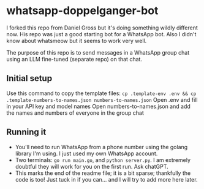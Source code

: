# whatsapp-doppelganger-bot

I forked this repo from Daniel Gross but it's doing something wildly different now. His repo was just a good starting bot for a WhatsApp bot. Also I didn't know about whatsmeow but it seems to work very well.

The purpose of this repo is to send messages in a WhatsApp group chat using an LLM fine-tuned (separate repo) on that chat.

## Initial setup
Use this command to copy the template files:
`cp .template-env .env && cp .template-numbers-to-names.json numbers-to-names.json`
Open .env and fill in your API key and model names
Open numbers-to-names.json and add the names and numbers of everyone in the group chat

## Running it
* You'll need to run WhatsApp from a phone number using the golang library I'm using. I just used my own WhatsApp account.
* Two terminals: `go run main.go`, and `python server.py`. I am extremely doubtful they will work for you on the first run. Ask chatGPT.
* This marks the end of the readme file; it is a bit sparse; thankfully the code is too! Just tuck in if you can... and I will try to add more here later.
